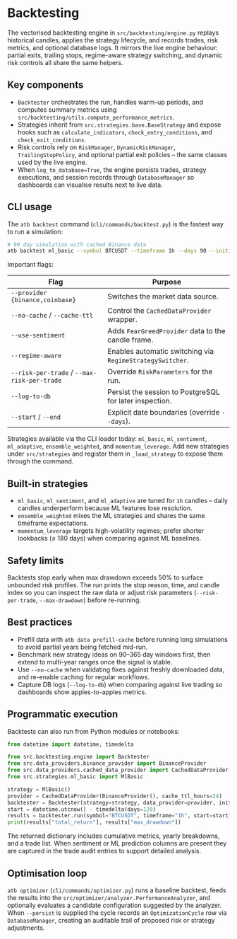 # Backtesting

The vectorised backtesting engine in `src/backtesting/engine.py` replays historical candles, applies the strategy lifecycle, and
records trades, risk metrics, and optional database logs. It mirrors the live engine behaviour: partial exits, trailing stops,
regime-aware strategy switching, and dynamic risk controls all share the same helpers.

## Key components

- `Backtester` orchestrates the run, handles warm-up periods, and computes summary metrics using
  `src/backtesting/utils.compute_performance_metrics`.
- Strategies inherit from `src.strategies.base.BaseStrategy` and expose hooks such as `calculate_indicators`,
  `check_entry_conditions`, and `check_exit_conditions`.
- Risk controls rely on `RiskManager`, `DynamicRiskManager`, `TrailingStopPolicy`, and optional partial exit policies – the same
  classes used by the live engine.
- When `log_to_database=True`, the engine persists trades, strategy executions, and session records through
  `DatabaseManager` so dashboards can visualise results next to live data.

## CLI usage

The `atb backtest` command (`cli/commands/backtest.py`) is the fastest way to run a simulation:

```bash
# 90 day simulation with cached Binance data
atb backtest ml_basic --symbol BTCUSDT --timeframe 1h --days 90 --initial-balance 10000
```

Important flags:

| Flag | Purpose |
| ---- | ------- |
| `--provider {binance,coinbase}` | Switches the market data source. |
| `--no-cache` / `--cache-ttl` | Control the `CachedDataProvider` wrapper. |
| `--use-sentiment` | Adds `FearGreedProvider` data to the candle frame. |
| `--regime-aware` | Enables automatic switching via `RegimeStrategySwitcher`. |
| `--risk-per-trade` / `--max-risk-per-trade` | Override `RiskParameters` for the run. |
| `--log-to-db` | Persist the session to PostgreSQL for later inspection. |
| `--start` / `--end` | Explicit date boundaries (override `--days`). |

Strategies available via the CLI loader today: `ml_basic`, `ml_sentiment`, `ml_adaptive`, `ensemble_weighted`, and
`momentum_leverage`. Add new strategies under `src/strategies` and register them in `_load_strategy` to expose them through the
command.

## Built-in strategies

- `ml_basic`, `ml_sentiment`, and `ml_adaptive` are tuned for `1h` candles – daily candles underperform because ML features lose
  resolution.
- `ensemble_weighted` mixes the ML strategies and shares the same timeframe expectations.
- `momentum_leverage` targets high-volatility regimes; prefer shorter lookbacks (≤ 180 days) when comparing against ML baselines.

## Safety limits

Backtests stop early when max drawdown exceeds 50% to surface unbounded risk profiles. The run prints the stop reason, time, and
candle index so you can inspect the raw data or adjust risk parameters (`--risk-per-trade`, `--max-drawdown`) before re-running.

## Best practices

- Prefill data with `atb data prefill-cache` before running long simulations to avoid partial years being fetched mid-run.
- Benchmark new strategy ideas on 90–365 day windows first, then extend to multi-year ranges once the signal is stable.
- Use `--no-cache` when validating fixes against freshly downloaded data, and re-enable caching for regular workflows.
- Capture DB logs (`--log-to-db`) when comparing against live trading so dashboards show apples-to-apples metrics.

## Programmatic execution

Backtests can also run from Python modules or notebooks:

```python
from datetime import datetime, timedelta

from src.backtesting.engine import Backtester
from src.data_providers.binance_provider import BinanceProvider
from src.data_providers.cached_data_provider import CachedDataProvider
from src.strategies.ml_basic import MlBasic

strategy = MlBasic()
provider = CachedDataProvider(BinanceProvider(), cache_ttl_hours=24)
backtester = Backtester(strategy=strategy, data_provider=provider, initial_balance=10_000)
start = datetime.utcnow() - timedelta(days=120)
results = backtester.run(symbol="BTCUSDT", timeframe="1h", start=start)
print(results["total_return"], results["max_drawdown"])
```

The returned dictionary includes cumulative metrics, yearly breakdowns, and a trade list. When sentiment or ML prediction columns
are present they are captured in the trade audit entries to support detailed analysis.

## Optimisation loop

`atb optimizer` (`cli/commands/optimizer.py`) runs a baseline backtest, feeds the results into the
`src/optimizer/analyzer.PerformanceAnalyzer`, and optionally evaluates a candidate configuration suggested by the analyzer. When
`--persist` is supplied the cycle records an `OptimizationCycle` row via `DatabaseManager`, creating an auditable trail of proposed
risk or strategy adjustments.
